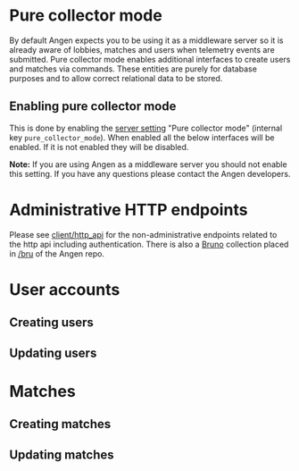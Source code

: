 # Pure collector mode
By default Angen expects you to be using it as a middleware server so it is already aware of lobbies, matches and users when telemetry events are submitted. Pure collector mode enables additional interfaces to create users and matches via commands. These entities are purely for database purposes and to allow correct relational data to be stored.

## Enabling pure collector mode
This is done by enabling the [server setting](settings.md) "Pure collector mode" (internal key `pure_collector_mode`). When enabled all the below interfaces will be enabled. If it is not enabled they will be disabled.

**Note:** If you are using Angen as a middleware server you should not enable this setting. If you have any questions please contact the Angen developers.

# Administrative HTTP endpoints
Please see [client/http_api](../client/http_api.md) for the non-administrative endpoints related to the http api including authentication. There is also a [Bruno](https://www.usebruno.com/) collection placed in [/bru](/bru) of the Angen repo.

# User accounts
## Creating users

## Updating users


# Matches
## Creating matches

## Updating matches


